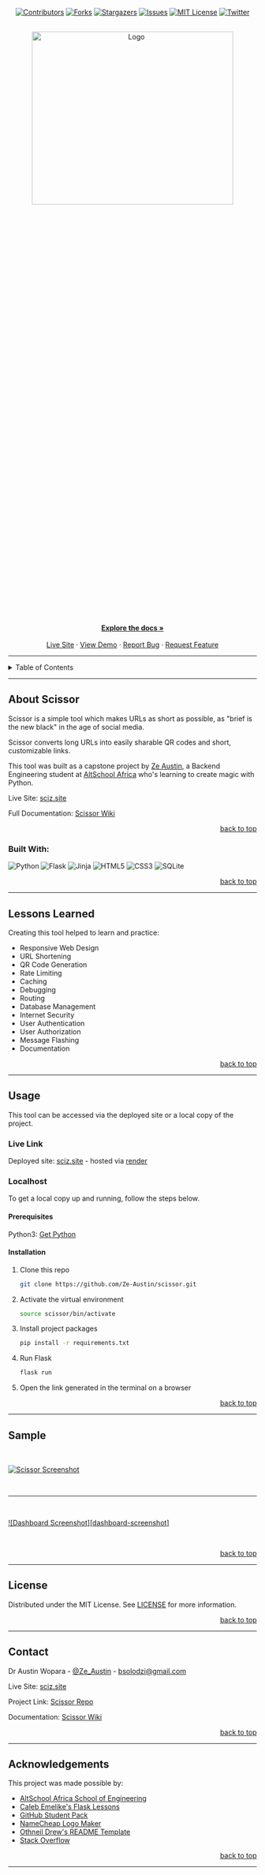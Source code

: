 <!-- Back to Top Navigation Anchor -->
<a name="readme-top"></a>

<!-- Project Shields -->
<div align="center">

  [![Contributors][contributors-shield]][contributors-url]
  [![Forks][forks-shield]][forks-url]
  [![Stargazers][stars-shield]][stars-url]
  [![Issues][issues-shield]][issues-url]
  [![MIT License][license-shield]][license-url]
  [![Twitter][twitter-shield]][twitter-url]
</div>

<!-- Project Logo -->
<br />
<div align="center">
  <a href="https://sciz.site">
    <img src="website/static/scissor-logo/default.png" alt="Logo" width="90%" height="30%">
  </a>
</div>

<br />

<div>
  <p align="center">
    <a href="https://github.com/Ze-Austin/scissor/wiki"><strong>Explore the docs »</strong></a>
    <br />
    <br />
    <a href="https://sciz.site">Live Site</a>
    ·
    <a href="#sample">View Demo</a>
    ·
    <a href="https://github.com/Ze-Austin/scissor/issues">Report Bug</a>
    ·
    <a href="https://github.com/Ze-Austin/scissor/issues">Request Feature</a>
  </p>
</div>

---

<!-- Table of Contents -->
<details>
  <summary>Table of Contents</summary>
  <ol>
    <li>
      <a href="#about-scissor">About Scissor</a>
      <ul>
        <li><a href="#built-with">Built With</a></li>
      </ul>
    </li>
    <li>
      <a href="#lessons-learned">Lessons Learned</a>
    </li>
    <li>
      <a href="#usage">Usage</a>
      <ul>
        <li><a href="#live-link">Live Link</a></li>
        <li>
          <a href="#localhost">Localhost</a>
          <ul>
            <li><a href="#prerequisites">Prerequisites</a></li>
            <li><a href="#installation">Installation</a></li>
          </ul>
        </li>
      </ul>
    </li>    
    <li><a href="#sample">Sample</a></li>
    <li><a href="#license">License</a></li>
    <li><a href="#contact">Contact</a></li>
    <li><a href="#acknowledgements">Acknowledgements</a></li>
  </ol>
  <p align="right"><a href="#readme-top">back to top</a></p>
</details>

---

<!-- About the Tool -->
## About Scissor

Scissor is a simple tool which makes URLs as short as possible, as "brief is the new black" in the age of social media.

Scissor converts long URLs into easily sharable QR codes and short, customizable links.

This tool was built as a capstone project by <a href="https://www.github.com/Ze-Austin">Ze Austin</a>, a Backend Engineering student at <a href="https://altschoolafrica.com/schools/engineering">AltSchool Africa</a> who's learning to create magic with Python.

Live Site: [sciz.site](https://www.sciz.site)

Full Documentation: [Scissor Wiki](https://github.com/Ze-Austin/scissor/wiki)

<p align="right"><a href="#readme-top">back to top</a></p>

### Built With:

![Python][python]
![Flask][flask]
![Jinja][jinja]
![HTML5][html5]
![CSS3][css3]
![SQLite][sqlite]

<p align="right"><a href="#readme-top">back to top</a></p>

---
<!-- Lessons from the Project -->
## Lessons Learned

Creating this tool helped to learn and practice:
* Responsive Web Design
* URL Shortening
* QR Code Generation
* Rate Limiting
* Caching
* Debugging
* Routing
* Database Management
* Internet Security
* User Authentication
* User Authorization
* Message Flashing
* Documentation

<p align="right"><a href="#readme-top">back to top</a></p>

---

<!-- Getting Started -->
## Usage

This tool can be accessed via the deployed site or a local copy of the project.

### Live Link

Deployed site: [sciz.site](https://www.sciz.site) - hosted via [render](https://www.render.com) 

### Localhost

To get a local copy up and running, follow the steps below.

#### Prerequisites

Python3: [Get Python](https://www.python.org/downloads/)

#### Installation

1. Clone this repo
   ```sh
   git clone https://github.com/Ze-Austin/scissor.git
   ```
2. Activate the virtual environment
   ```sh
   source scissor/bin/activate
   ```
3. Install project packages
   ```sh
   pip install -r requirements.txt
   ```
4. Run Flask
   ```sh
   flask run
   ```
5. Open the link generated in the terminal on a browser  

<p align="right"><a href="#readme-top">back to top</a></p>

---

<!-- Sample Screenshot -->
## Sample

<br />

[![Scissor Screenshot][scissor-screenshot]](https://github.com/Ze-Austin/scissor/blob/main/website/static/screenshots/scissor-home.png)

<br/>

---

<br/>

[![Dashboard Screenshot][dashboard-screenshot]](https://github.com/Ze-Austin/scissor/blob/main/website/static/screenshots/scissor-dashboard.png)

<br/>

<p align="right"><a href="#readme-top">back to top</a></p>

---

<!-- License -->
## License

Distributed under the MIT License. See <a href="https://github.com//bsolodzi/scissorsss/blob/main/LICENSE">LICENSE</a> for more information.

<p align="right"><a href="#readme-top">back to top</a></p>

---

<!-- Contact -->
## Contact

Dr Austin Wopara - [@Ze_Austin](https://twitter.com/boss_assignment) - bsolodzi@gmail.com

Live Site: [sciz.site](https://www.sciz.site)

Project Link: [Scissor Repo](https://github.com//bsolodzi/scissorsss)

Documentation: [Scissor Wiki](https://github.com//bsolodzi/scissorsss/readme.md)

<p align="right"><a href="#readme-top">back to top</a></p>

---

<!-- Acknowledgements -->
## Acknowledgements

This project was made possible by:

* [AltSchool Africa School of Engineering](https://altschoolafrica.com/schools/engineering)
* [Caleb Emelike's Flask Lessons](https://github.com/CalebEmelike)
* [GitHub Student Pack](https://education.github.com/globalcampus/student)
* [NameCheap Logo Maker](https://www.namecheap.com/logo-maker/)
* [Othneil Drew's README Template](https://github.com/othneildrew/Best-README-Template)
* [Stack Overflow](https://stackoverflow.com/)

<p align="right"><a href="#readme-top">back to top</a></p>

---

<!-- Markdown Links & Images -->
[contributors-shield]: https://img.shields.io/github/contributors//bsolodzi/scissorsss.svg?style=for-the-badge
[contributors-url]: https://github.com//bsolodzi/scissorsss/graphs/contributors
[forks-shield]: https://img.shields.io/github/forks//bsolodzi/scissorsss.svg?style=for-the-badge
[forks-url]: https://github.com//bsolodzi/scissorsss/network/members
[stars-shield]: https://img.shields.io/github/stars//bsolodzi/scissorsss.svg?style=for-the-badge
[stars-url]: https://github.com//bsolodzi/scissorsss/stargazers
[issues-shield]: https://img.shields.io/github/issues//bsolodzi/scissorsss.svg?style=for-the-badge
[issues-url]: https://github.com/bsolodzi/scissorsss/issues
[license-shield]: https://img.shields.io/github/license//bsolodzi/scissorsss.svg?style=for-the-badge
[license-url]: https://github.com//bsolodzi/scissorsss/blob/main/LICENSE.txt
[twitter-shield]: https://img.shields.io/badge/-@boss_assignment-1ca0f1?style=for-the-badge&logo=twitter&logoColor=white&link=https://twitter.com/boss_assignment
[twitter-url]: https://twitter.com/boss_assignment
[scissor-screenshot]: website/static/screenshots/scissor-home.png
[python]: https://img.shields.io/badge/python-3670A0?style=for-the-badge&logo=python&logoColor=ffdd54
[flask]: https://img.shields.io/badge/flask-%23000.svg?style=for-the-badge&logo=flask&logoColor=white
[jinja]: https://img.shields.io/badge/jinja-white.svg?style=for-the-badge&logo=jinja&logoColor=black
[html5]: https://img.shields.io/badge/html5-%23E34F26.svg?style=for-the-badge&logo=html5&logoColor=white
[css3]: https://img.shields.io/badge/css3-%231572B6.svg?style=for-the-badge&logo=css3&logoColor=white
[sqlite]: https://img.shields.io/badge/sqlite-%2307405e.svg?style=for-the-badge&logo=sqlite&logoColor=white
